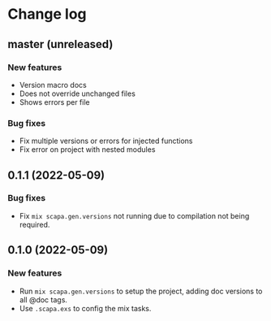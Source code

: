 # Change log
## master (unreleased)

### New features
- Version macro docs
- Does not override unchanged files
- Shows errors per file

### Bug fixes
- Fix multiple versions or errors for injected functions
- Fix error on project with nested modules

## 0.1.1 (2022-05-09)

### Bug fixes
- Fix `mix scapa.gen.versions` not running due to compilation not being required.

## 0.1.0 (2022-05-09)

### New features

- Run `mix scapa.gen.versions` to setup the project, adding doc versions to all @doc tags.
- Use `.scapa.exs` to config the mix tasks.
